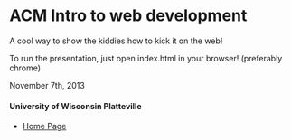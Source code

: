 # ACM Intro to web development

A cool way to show the kiddies how to kick it on the web!

To run the presentation, just open index.html in your browser!  (preferably chrome)

November 7th, 2013


#### University of Wisconsin Platteville
- [Home Page](http://www3.uwplatt.edu)

